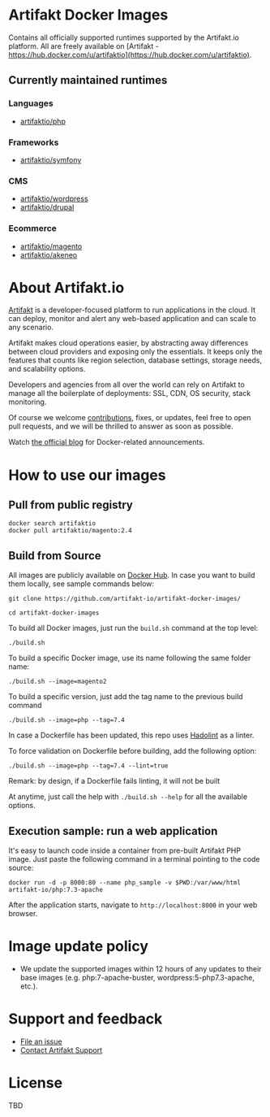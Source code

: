 

# Artifakt Docker Images

Contains all officially supported runtimes supported by the Artifakt.io platform. All are freely available on [Artifakt - https://hub.docker.com/u/artifaktio](https://hub.docker.com/u/artifaktio).

## Currently maintained runtimes

### Languages
 - [artifaktio/php](https://hub.docker.com/r/artifaktio/php)

### Frameworks
 - [artifaktio/symfony](https://hub.docker.com/r/artifaktio/symfony)

### CMS
 - [artifaktio/wordpress](https://hub.docker.com/r/artifaktio/wordpress) 
 - [artifaktio/drupal](https://hub.docker.com/r/artifaktio/drupal) 

### Ecommerce
 - [artifaktio/magento](https://hub.docker.com/r/artifaktio/magento) 
 - [artifaktio/akeneo](https://hub.docker.com/r/artifaktio/akeneo) 


# About Artifakt.io

[Artifakt](https://artifakt.io/?utm_source=github) is a developer-focused platform to run applications in the cloud. It can deploy, monitor and alert any web-based application and can scale to any scenario.

Artifakt makes cloud operations easier, by abstracting away differences between cloud providers and exposing only the essentials. It keeps only the features that counts like region selection, database settings, storage needs, and scalability options. 

Developers and agencies from all over the world can rely on Artifakt to manage all the boilerplate of deployments: SSL, CDN, OS security, stack monitoring.

Of course we welcome [contributions](https://github.com/artifakt-io/artifakt-docker-images/blob/main/CONTRIBUTING.md), fixes, or updates, feel free to open pull requests, and we will be thrilled to answer as soon as possible.

Watch [the official blog](https://www.artifakt.io/blog) for Docker-related announcements.

# How to use our images

## Pull from public registry

```
docker search artifaktio
docker pull artifaktio/magento:2.4
```

## Build from Source

All images are publicly available on [Docker Hub](https://hub.docker.com/u/artifakt-io/). In case you want to build them locally, see sample commands below:

```
git clone https://github.com/artifakt-io/artifakt-docker-images/

cd artifakt-docker-images
```

To build all Docker images, just run the ```build.sh``` command at the top level:

```
./build.sh
```

To build a specific Docker image, use its name following the same folder name:

```
./build.sh --image=magento2
```

To build a specific version, just add the tag name to the previous build command

```
./build.sh --image=php --tag=7.4
```

In case a Dockerfile has been updated, this repo uses [Hadolint](https://github.com/hadolint/hadolint) as a linter.

To force validation on Dockerfile before building, add the following option:

```
./build.sh --image=php --tag=7.4 --lint=true
```

Remark: by design, if a Dockerfile fails linting, it will not be built


At anytime, just call the help with `./build.sh --help` for all the available options.

## Execution sample: run a web application

It's easy to launch code inside a container from pre-built Artifakt PHP image. Just paste the following command in a terminal pointing to the code source:

```console
docker run -d -p 8000:80 --name php_sample -v $PWD:/var/www/html artifakt-io/php:7.3-apache
```

After the application starts, navigate to `http://localhost:8000` in your web browser.



# Image update policy

* We update the supported images within 12 hours of any updates to their base images (e.g. php:7-apache-buster, wordpress:5-php7.3-apache, etc.).

# Support and feedback

* [File an issue](https://github.com/artifakt-io/artifakt-docker-images/issues/new/choose)
* [Contact Artifakt Support](https://support.artifakt.io/)

# License
 
 TBD
